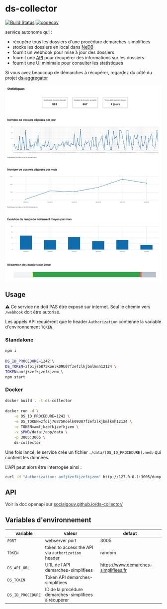 # ds-collector 

[![Build Status](https://travis-ci.com/SocialGouv/ds-collector.svg?branch=master)](https://travis-ci.com/SocialGouv/ds-collector)
[![codecov](https://codecov.io/gh/SocialGouv/ds-collector/branch/master/graph/badge.svg)](https://codecov.io/gh/SocialGouv/ds-collector)

service autonome qui :

- récupère tous les dossiers d'une procédure demarches-simplifiees
- stocke les dossiers en local dans [NeDB](https://github.com/louischatriot/nedb)
- fournit un webhook pour mise à jour des dossiers
- fournit une [API](https://socialgouv.github.io/ds-collector/) pour récupérer des informations sur les dossiers
- fournit une UI minimale pour consulter les statistiques

Si vous avez beaucoup de démarches à récupérer, regardez du côté du projet [ds-aggregator](https://github.com/SocialGouv/ds-aggregator)

![screenshot stats](./ds-collector.png)

## Usage

⚠ Ce service ne doit PAS être exposé sur internet. Seul le chemin vers `/webhook` doit être autorisé.

Les appels API requièrent que le header `Authorization` contienne la variable d'environnement `TOKEN`.

### Standalone

```sh
npm i

DS_ID_PROCEDURE=1242 \
DS_TOKEN=zfoij76875Koelk09U07fzefzlkjbmlkmh12124 \
TOKEN=amfjkzefkjzefkjzem \
npm start
```

### Docker

```sh
docker build . -t ds-collector

docker run -d \
    -e DS_ID_PROCEDURE=1242 \
    -e DS_TOKEN=zfoij76875Koelk09U07fzefzlkjbmlkmh12124 \
    -e TOKEN=amfjkzefkjzefkjzem \
    -v $PWD/data:/app/data \
    -p 3005:3005 \
    ds-collector
```

Une fois lancé, le service crée un fichier `./data/[DS_ID_PROCEDURE].nedb` qui contient les données.

L'API peut alors être interrogée ainsi :

```sh
curl -H "Authorization: amfjkzefkjzefkjzem" http://127.0.0.1:3005/dump > dump.json
```

## API

Voir la doc openapi sur [socialgouv.github.io/ds-collector/](https://socialgouv.github.io/ds-collector/)

## Variables d'environnement

| variable          | valeur                                               | defaut                               |
| ----------------- | ---------------------------------------------------- | ------------------------------------ |
| `PORT`            | webserver port                                       | 3005                                 |
| `TOKEN`           | token to access the API via `authorization` header   | random                               |
| `DS_API_URL`      | URL de l'API demarches-simplifiees                   | https://www.demarches-simplifiees.fr |
| `DS_TOKEN`        | Token API demarches-simplifiees                      |
| `DS_ID_PROCEDURE` | ID de la procédure demarches-simplifiees à récupérer |
